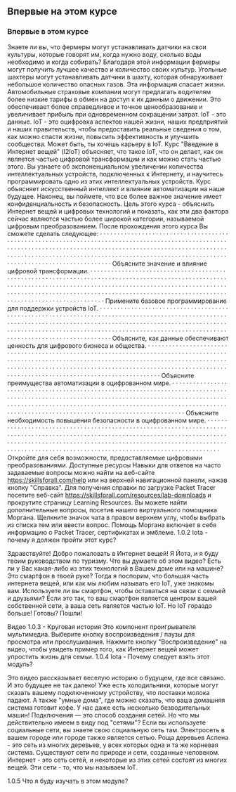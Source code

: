 <!-- 1.0.1 -->
## Впервые на этом курсе 
### Впервые в этом курсе
Знаете ли вы, что фермеры могут устанавливать датчики на свои культуры, которые говорят им, когда нужно воду, сколько воды необходимо и когда собирать? Благодаря этой информации фермеры могут получить лучшее качество и количество своих культур. Угольные шахтеры могут устанавливать датчики в шахту, которая обнаруживает небольшое количество опасных газов. Эта информация спасает жизни. Автомобильные страховые компании могут предлагать водителям более низкие тарифы в обмен на доступ к их данным о движении. Это обеспечивает более справедливое и точное ценообразование и увеличивает прибыль при одновременном сокращении затрат.
IoT - это данные. IoT - это оцифровка аспектов нашей жизни, наших предприятий и наших правительств, чтобы предоставить реальные сведения о том, как можно спасти жизни, повысить эффективность и улучшить сообщества. Может быть, ты хочешь карьеру в IoT.
Курс "Введение в Интернет вещей" (I2IoT) объясняет, что такое IoT, что он делает, как он является частью цифровой трансформации и как можно стать частью этого. Вы узнаете об экспоненциальном увеличении количества интеллектуальных устройств, подключенных к Интернету, и научитесь программировать одно из этих интеллектуальных устройств. Курс объясняет искусственный интеллект и влияние автоматизации на наше будущее. Наконец, вы поймете, что все более важное значение имеет конфиденциальность и безопасность.
Цель этого курса - объяснить Интернет вещей и цифровых технологий и показать, как эти два фактора сейчас являются частью более широкой категории, называемой цифровым преобразованием.
После прохождения этого курса Вы сможете сделать следующее:
· · · · · · · · · · · · · · · · · · · · · · · · · · · · · · · · · · · · · · · · · · · · · · · · · · · · · · · · · · · · · · · · · · · · · · · · · · · · · · · · · · · · · · · · · · · · · · · · · · · · · · · · · · · · · · · · · · · · · · · · · · · · · · · · · · · · · · · · · · · · · · · · · · · · · · · · · · · · · · · · · · · · · · · · · · · · · · · · · · · · · · · · · · · · · · · · · · · · · · · · · · · · · · · · · · · · · · · · · · · · · · · · · · · · · · · · · · · · · · · · · · · · · · · · · · · · · · · · Объясните значение и влияние цифровой трансформации.
· · · · · · · · · · · · · · · · · · · · · · · · · · · · · · · · · · · · · · · · · · · · · · · · · · · · · · · · · · · · · · · · · · · · · · · · · · · · · · · · · · · · · · · · · · · · · · · · · · · · · · · · · · · · · · · · · · · · · · · · · · · · · · · · · · · · · · · · · · · · · · · · · · · · · · · · · · · · · · · · · · · · · · · · · · · · · · · · · · · · · · · · · · · · · · · · · · · · · · · · · · · · · · · · · · · · · · · · · · · · · · · · · · · · · · · · · · · · · · · · · · · · · · · · · · · · · · · · Примените базовое программирование для поддержки устройств IoT.
· · · · · · · · · · · · · · · · · · · · · · · · · · · · · · · · · · · · · · · · · · · · · · · · · · · · · · · · · · · · · · · · · · · · · · · · · · · · · · · · · · · · · · · · · · · · · · · · · · · · · · · · · · · · · · · · · · · · · · · · · · · · · · · · · · · · · · · · · · · · · · · · · · · · · · · · · · · · · · · · · · · · · · · · · · · · · · · · · · · · · · · · · · · · · · · · · · · · · · · · · · · · · · · · · · · · · · · · · · · · · · · · · · · · · · · · · · · · · · · · · · · · · · · · · · · · · · · · Объясните, как данные обеспечивают ценность для цифрового бизнеса и общества.
· · · · · · · · · · · · · · · · · · · · · · · · · · · · · · · · · · · · · · · · · · · · · · · · · · · · · · · · · · · · · · · · · · · · · · · · · · · · · · · · · · · · · · · · · · · · · · · · · · · · · · · · · · · · · · · · · · · · · · · · · · · · · · · · · · · · · · · · · · · · · · · · · · · · · · · · · · · · · · · · · · · · · · · · · · · · · · · · · · · · · · · · · · · · · · · · · · · · · · · · · · · · · · · · · · · · · · · · · · · · · · · · · · · · · · · · · · · · · · · · · · · · · · · · · · · · · · · · Объясните преимущества автоматизации в оцифрованном мире.
· · · · · · · · · · · · · · · · · · · · · · · · · · · · · · · · · · · · · · · · · · · · · · · · · · · · · · · · · · · · · · · · · · · · · · · · · · · · · · · · · · · · · · · · · · · · · · · · · · · · · · · · · · · · · · · · · · · · · · · · · · · · · · · · · · · · · · · · · · · · · · · · · · · · · · · · · · · · · · · · · · · · · · · · · · · · · · · · · · · · · · · · · · · · · · · · · · · · · · · · · · · · · · · · · · · · · · · · · · · · · · · · · · · · · · · · · · · · · · · · · · · · · · · · · · · · · · · · Объясните необходимость повышения безопасности в оцифрованном мире.
· · · · · · · · · · · · · · · · · · · · · · · · · · · · · · · · · · · · · · · · · · · · · · · · · · · · · · · · · · · · · · · · · · · · · · · · · · · · · · · · · · · · · · · · · · · · · · · · · · · · · · · · · · · · · · · · · · · · · · · · · · · · · · · · · · · · · · · · · · · · · · · · · · · · · · · · · · · · · · · · · · · · · · · · · · · · · · · · · · · · · · · · · · · · · · · · · · · · · · · · · · · · · · · · · · · · · · · · · · · · · · · · · · · · · · · · · · · · · · · · · · · · · · · · · · · · · · · · Откройте для себя возможности, предоставляемые цифровыми преобразованиями.
Доступные ресурсы
Навыки для ответов на часто задаваемые вопросы можно найти на веб-сайте https://skillsforall.com/help или на верхней навигационной панели, нажав кнопку "Справка". Для получения справки по загрузке Packet Tracer посетите веб-сайт https://skillsforall.com/resources/lab-downloads и прокрутите страницу Learning Resources. Вы можете найти дополнительные вопросы, посетив нашего виртуального помощника Моргана. Щелкните значок чата в правом верхнем углу, чтобы выбрать из списка тем или ввести вопрос. Помощь Моргана включает в себя информацию о Packet Tracer, сертификатах и эмблеме.
1.0.2 Iota - почему я должен пройти этот курс?

Здравствуйте! Добро пожаловать в Интернет вещей! Я Йота, и я буду твоим руководством по туризму. Что вы думаете об этом видео? Есть ли у Вас какая-либо из этих технологий в Вашем доме или на машине? Это смартфон в твоей руке? Тогда я поспорим, что большая часть интернета вещей, или как мы любим называть его IoT, уже знакомы вам. Используете ли вы смартфон, чтобы оставаться на связи с семьей и друзьями? Если это так, то ваш смартфон является центром вашей собственной сети, а ваша сеть является частью IoT. Но IoT гораздо больше! Готовы? Пошли!

Видео 1.0.3 - Круговая история
Это компонент проигрывателя мультимедиа. Выберите кнопку воспроизведения / паузы для просмотра или прослушивания.
Нажмите кнопку "Воспроизведение" на видео, чтобы увидеть пример того, как Интернет вещей может упростить жизнь для семьи.
1.0.4 Iota - Почему следует взять этот модуль?

Это видео рассказывает веселую историю о будущем, где все связано. И это будущее не так далеко! Уже есть холодильники, которые могут сказать вашему подключенному устройству, что поставки молока падают. А также "умные дома", где можно сказать, что ваша домашняя система готовит кофе. У нас даже есть несколько безводительных машин!
Подключения — это способ создания сетей. Но что мы действительно имеем в виду под "сетями"? Если вы используете социальные сети, вы знаете свою социальную сеть там. Электросеть в вашем городе или городе также является сетью. Роща деревьев Аспена - это сеть из многих деревьев, у всех которых одна и та же корневая система. Существуют сети по природе и сети, созданные человеком. Интернет - это сеть сетей, и некоторые из этих сетей состоят из многих вещей. Эти сети - то, что мы называем IoT.

1.0.5 Что я буду изучать в этом модуле?
